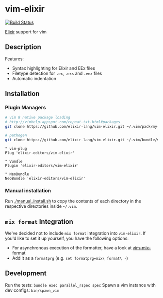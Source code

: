 # vim-elixir

[![Build Status](https://travis-ci.org/elixir-editors/vim-elixir.svg?branch=master)](https://travis-ci.org/elixir-editors/vim-elixir)

[Elixir](http://elixir-lang.org) support for vim

## Description

Features:

* Syntax highlighting for Elixir and EEx files
* Filetype detection for `.ex`, `.exs` and `.eex` files
* Automatic indentation

## Installation

### Plugin Managers

```bash
# vim 8 native package loading
# http://vimhelp.appspot.com/repeat.txt.html#packages
git clone https://github.com/elixir-lang/vim-elixir.git ~/.vim/pack/my-packages/start
```

```bash
# pathogen
git clone https://github.com/elixir-lang/vim-elixir.git ~/.vim/bundle/vim-elixir
```

```viml
" vim-plug
Plug 'elixir-editors/vim-elixir'

" Vundle
Plugin 'elixir-editors/vim-elixir'

" NeoBundle
NeoBundle 'elixir-editors/vim-elixir'
```

### Manual installation

Run [./manual_install.sh](manual_install.sh) to copy the contents of each directory in the respective directories inside
`~/.vim`.

## `mix format` Integration

We've decided not to include `mix format` integration into `vim-elixir`. If you'd like to set it up yourself, you have the following options:

* For asynchronous execution of the formatter, have a look at [vim-mix-format](https://github.com/mhinz/vim-mix-format)
* Add it as a `formatprg` (e.g. `set formatprg=mix\ format\ -`)

## Development

Run the tests: `bundle exec parallel_rspec spec`
Spawn a vim instance with dev configs: `bin/spawn_vim`
